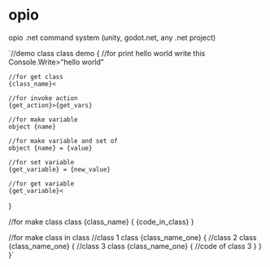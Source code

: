 # opio
opio .net command system (unity, godot.net, any .net project)

`//demo class
class demo
{
    //for print hello world write this
    Console.Write>"hello world"

    //for get class
    {class_name}<

    //for invoke action
    {get_action}>{get_vars}

    //for make variable
    object {name}

    //for make variable and set of
    object {name} = {value}

    //for set variable
    {get_variable} = {new_value}

    //for get variable
    {get_variable}<
}

//for make class
class {class_name}
{
    {code_in_class}
}

//for make class in class
//class 1
class {class_name_one}
{
    //class 2
    class {class_name_one}
    {
        //class 3
        class {class_name_one}
        {
            //code of class 3
        }
    }
}`

